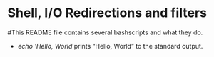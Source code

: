 # Shell, I/O Redirections and filters
#This README file contains several bashscripts and what they do.
* *echo 'Hello, World* prints “Hello, World” to the standard output.
